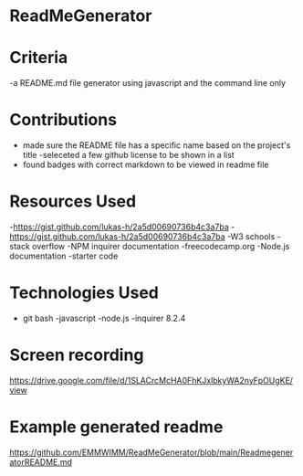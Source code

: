 # ReadMeGenerator

# Criteria
-a README.md file generator using javascript and the command line only


# Contributions
- made sure the README file has a specific name based on the project's title
-seleceted a few github license to be shown in a list
- found badges with correct markdown to be viewed in readme file

# Resources Used
-https://gist.github.com/lukas-h/2a5d00690736b4c3a7ba
-https://gist.github.com/lukas-h/2a5d00690736b4c3a7ba
-W3 schools
-stack overflow
-NPM inquirer documentation
-freecodecamp.org
-Node.js documentation
-starter code


# Technologies Used
- git bash
-javascript
-node.js
-inquirer 8.2.4


# Screen recording
https://drive.google.com/file/d/1SLACrcMcHA0FhKJxlbkyWA2nyFpOUgKE/view

# Example generated readme
https://github.com/EMMWIMM/ReadMeGenerator/blob/main/ReadmegeneratorREADME.md
